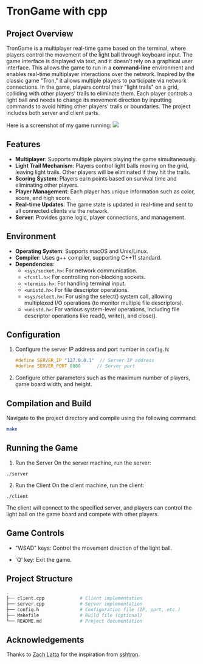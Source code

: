 # TronGame with cpp

## Project Overview
TronGame is a multiplayer real-time game based on the terminal, where players control the movement of the light ball through keyboard input. The game interface is displayed via text, and it doesn't rely on a graphical user interface. This allows the game to run in a **command-line** environment and enables real-time multiplayer interactions over the network. Inspired by the classic game "Tron," it allows multiple players to participate via network connections. In the game, players control their "light trails" on a grid, colliding with other players' trails to eliminate them. Each player controls a light ball and needs to change its movement direction by inputting commands to avoid hitting other players' trails or boundaries. The project includes both server and client parts.

Here is a screenshot of my game running:
![](https://s2.loli.net/2025/01/17/UaFogqOIjxB5skS.jpg)

## Features
- **Multiplayer**: Supports multiple players playing the game simultaneously.
- **Light Trail Mechanism**: Players control light balls moving on the grid, leaving light trails. Other players will be eliminated if they hit the trails.
- **Scoring System**: Players earn points based on survival time and eliminating other players.
- **Player Management**: Each player has unique information such as color, score, and high score.
- **Real-time Updates**: The game state is updated in real-time and sent to all connected clients via the network.
- **Server**: Provides game logic, player connections, and management.

## Environment
- **Operating System**: Supports macOS and Unix/Linux.
- **Compiler**: Uses g++ compiler, supporting C++11 standard.
- **Dependencies**:
	- `<sys/socket.h>`: For network communication.
	- `<fcntl.h>`: For controlling non-blocking sockets.
	- `<termios.h>`: For handling terminal input.
	- `<unistd.h>`: For file descriptor operations.
	- `<sys/select.h>`: For using the select() system call, allowing multiplexed I/O operations (to monitor multiple file descriptors).
	- `<unistd.h>`: For various system-level operations, including file descriptor operations like read(), write(), and close().


## Configuration
1. Configure the server IP address and port number in `config.h`:
	 ```cpp
	 #define SERVER_IP "127.0.0.1"  // Server IP address
	 #define SERVER_PORT 8080      // Server port
	 ```
2. Configure other parameters such as the maximum number of players, game board width, and height.


## Compilation and Build
Navigate to the project directory and compile using the following command:

```bash
make
```

## Running the Game

1. Run the Server
On the server machine, run the server:
```
./server
```

2. Run the Client
On the client machine, run the client:
```
./client
```
The client will connect to the specified server, and players can control the light ball on the game board and compete with other players.

## Game Controls

- "WSAD" keys: Control the movement direction of the light ball.

- 'Q' key: Exit the game.

## Project Structure
```bash
.
├── client.cpp             # Client implementation
├── server.cpp             # Server implementation
├── config.h               # Configuration file (IP, port, etc.)
├── Makefile               # Build file (optional)
└── README.md              # Project documentation
```

## Acknowledgements

Thanks to [Zach Latta](https://github.com/zachlatta) for the inspiration from [sshtron](https://github.com/zachlatta/sshtron).